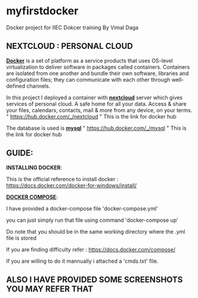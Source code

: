 # myfirstdocker
Docker project for IIEC Dokcer training By Vimal Daga
## **NEXTCLOUD : PERSONAL CLOUD**



[**Docker**](https://www.docker.com/) is a set of platform as a service products that uses OS-level virtualization to deliver software in packages called containers. Containers are isolated from one another and bundle their own software, libraries and configuration files; they can communicate with each other through well-defined channels.

In this project I deployed a container with [**nextcloud**](https://hub.docker.com/_/nextcloud) server which gives services of personal cloud. A safe home for all your data. Access & share your files, calendars, contacts, mail & more from any device, on your terms.
  " https://hub.docker.com/_/nextcloud " This is the link for docker hub 

The database is used is [**mysql**](https://hub.docker.com/_/mysql) 
" https://hub.docker.com/_/mysql " This is the link for docker hub

## **GUIDE:**
**INSTALLING DOCKER**:

This is the official reference to install docker : https://docs.docker.com/docker-for-windows/install/

**[DOCKER COMPOSE]( https://docs.docker.com/compose/)**:

I have provided a docker-compose file 'docker-compose.yml'

you can just simply run that file using command 'docker-compose up' 

Do note that you should be in the same working directory where the .yml file is stored

If you are finding difficulty refer : https://docs.docker.com/compose/

If you are willing to do it mannually i attached a 'cmds.txt' file.

## ALSO I HAVE PROVIDED SOME SCREENSHOTS YOU MAY REFER THAT
